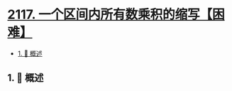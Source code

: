# [2117. 一个区间内所有数乘积的缩写【困难】](https://github.com/Tdahuyou/TNotes.leetcode/tree/main/notes/2117.%20%E4%B8%80%E4%B8%AA%E5%8C%BA%E9%97%B4%E5%86%85%E6%89%80%E6%9C%89%E6%95%B0%E4%B9%98%E7%A7%AF%E7%9A%84%E7%BC%A9%E5%86%99%E3%80%90%E5%9B%B0%E9%9A%BE%E3%80%91)

<!-- region:toc -->

- [1. 📝 概述](#1--概述)

<!-- endregion:toc -->

## 1. 📝 概述
